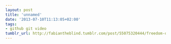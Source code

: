 ```yaml
---
layout: post
title: 'unnamed'
date: '2013-07-10T11:13:05+02:00'
tags:
- github git video
tumblr_url: http://fabiantheblind.tumblr.com/post/55075320444/freedom-o-inside-github-1-by-github
---
```

